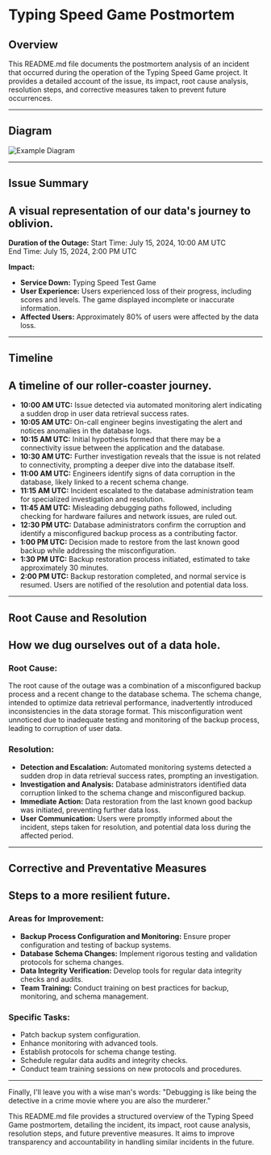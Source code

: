 # Typing Speed Game Postmortem

## Overview

This README.md file documents the postmortem analysis of an incident that occurred during the operation of the Typing Speed Game project. It provides a detailed account of the issue, its impact, root cause analysis, resolution steps, and corrective measures taken to prevent future occurrences.

---

## Diagram

![Example Diagram](path/to/your/diagram.png)

---

## Issue Summary

## A visual representation of our data's journey to oblivion.

**Duration of the Outage:**
Start Time: July 15, 2024, 10:00 AM UTC  
End Time: July 15, 2024, 2:00 PM UTC

**Impact:**
- **Service Down:** Typing Speed Test Game
- **User Experience:** Users experienced loss of their progress, including scores and levels. The game displayed incomplete or inaccurate information.
- **Affected Users:** Approximately 80% of users were affected by the data loss.

---

## Timeline

## A timeline of our roller-coaster journey.

- **10:00 AM UTC:** Issue detected via automated monitoring alert indicating a sudden drop in user data retrieval success rates.
- **10:05 AM UTC:** On-call engineer begins investigating the alert and notices anomalies in the database logs.
- **10:15 AM UTC:** Initial hypothesis formed that there may be a connectivity issue between the application and the database.
- **10:30 AM UTC:** Further investigation reveals that the issue is not related to connectivity, prompting a deeper dive into the database itself.
- **11:00 AM UTC:** Engineers identify signs of data corruption in the database, likely linked to a recent schema change.
- **11:15 AM UTC:** Incident escalated to the database administration team for specialized investigation and resolution.
- **11:45 AM UTC:** Misleading debugging paths followed, including checking for hardware failures and network issues, are ruled out.
- **12:30 PM UTC:** Database administrators confirm the corruption and identify a misconfigured backup process as a contributing factor.
- **1:00 PM UTC:** Decision made to restore from the last known good backup while addressing the misconfiguration.
- **1:30 PM UTC:** Backup restoration process initiated, estimated to take approximately 30 minutes.
- **2:00 PM UTC:** Backup restoration completed, and normal service is resumed. Users are notified of the resolution and potential data loss.

---

## Root Cause and Resolution

## How we dug ourselves out of a data hole.

### Root Cause:
The root cause of the outage was a combination of a misconfigured backup process and a recent change to the database schema. The schema change, intended to optimize data retrieval performance, inadvertently introduced inconsistencies in the data storage format. This misconfiguration went unnoticed due to inadequate testing and monitoring of the backup process, leading to corruption of user data.

### Resolution:
- **Detection and Escalation:** Automated monitoring systems detected a sudden drop in data retrieval success rates, prompting an investigation.
- **Investigation and Analysis:** Database administrators identified data corruption linked to the schema change and misconfigured backup.
- **Immediate Action:** Data restoration from the last known good backup was initiated, preventing further data loss.
- **User Communication:** Users were promptly informed about the incident, steps taken for resolution, and potential data loss during the affected period.

---

## Corrective and Preventative Measures

## Steps to a more resilient future.

### Areas for Improvement:
- **Backup Process Configuration and Monitoring:** Ensure proper configuration and testing of backup systems.
- **Database Schema Changes:** Implement rigorous testing and validation protocols for schema changes.
- **Data Integrity Verification:** Develop tools for regular data integrity checks and audits.
- **Team Training:** Conduct training on best practices for backup, monitoring, and schema management.

### Specific Tasks:
- Patch backup system configuration.
- Enhance monitoring with advanced tools.
- Establish protocols for schema change testing.
- Schedule regular data audits and integrity checks.
- Conduct team training sessions on new protocols and procedures.

---

Finally, I'll leave you with a wise man's words: "Debugging is like being the detective in a crime movie where you are also the murderer."

This README.md file provides a structured overview of the Typing Speed Game postmortem, detailing the incident, its impact, root cause analysis, resolution steps, and future preventive measures. It aims to improve transparency and accountability in handling similar incidents in the future.
